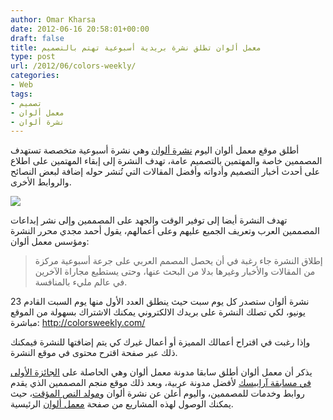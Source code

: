 ```yaml
---
author: Omar Kharsa
date: 2012-06-16 20:58:01+00:00
draft: false
title: معمل ألوان تطلق نشرة بريدية أسبوعية تهتم بالتصميم
type: post
url: /2012/06/colors-weekly/
categories:
- Web
tags:
- تصميم
- معمل ألوان
- نشرة ألوان
---
```


أطلق موقع معمل ألوان اليوم [نشرة ألوان](http://colorsweekly.com/) وهي نشرة أسبوعية متخصصة تستهدف المصممين خاصة والمهتمين بالتصميم عامة، تهدف النشرة إلى إبقاء المهتمين على اطلاع على أحدث أخبار التصميم وأدواته وأفضل المقالات التي تُنشر حوله إضافة لبعض النصائح والروابط الأخرى.

[![](http://www.it-scoop.com/wp-content/uploads/2012/06/555555555.png)
](http://www.it-scoop.com/wp-content/uploads/2012/06/color1.png)

تهدف النشرة أيضا إلى توفير الوقت والجهد على المصممين وإلى نشر إبداعات المصممين العرب وتعريف الجميع عليهم وعلى أعمالهم، يقول أحمد مجدي محرر النشرة ومؤسس معمل ألوان:


<blockquote>إطلاق النشرة جاء رغبة في أن يحصل المصمم العربي على جرعة أسبوعية مركزة من المقالات والأخبار وغيرها بدلا من البحث عنها، وحتى يستطيع مجاراة الآخرين في عالم مليء بالمنافسة.</blockquote>


نشرة ألوان ستصدر كل يوم سبت حيث ينطلق العدد الأول منها يوم السبت القادم 23 يونيو، لكي تصلك النشرة على بريدك الالكتروني يمكنك الاشتراك بسهولة من الموقع مباشرة: http://colorsweekly.com/

وإذا رغبت في اقتراح أعمالك المميزة أو أعمال غيرك كي يتم إضافتها للنشرة فيمكنك ذلك عبر صفحة اقترح محتوى في موقع النشرة.

يذكر أن معمل ألوان أطلق سابقا مدونة معمل ألوان وهي الحاصلة على [الجائزة الأولى في مسابقة آرابيسك](http://www.it-scoop.com/2012/05/arabisk-award-2012/) لأفضل مدونة عربية، وبعد ذلك موقع منجم المصممين الذي يقدم روابط وخدمات للمصممين، واليوم أعلن عن نشرة ألوان و[مولد النص المؤقت](http://colorslab.net/textgator/)، حيث يمكنك الوصول لهذه المشاريع من صفحة [معمل ألوان](http://colorslab.net) الرئيسية.

